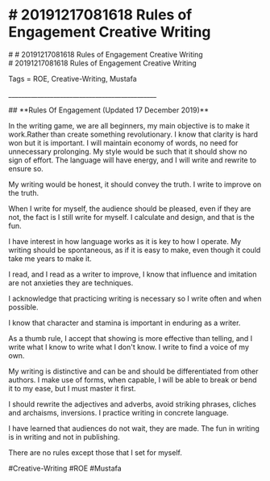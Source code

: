 # \# 20191217081618 Rules of Engagement Creative Writing

\# \# 20191217081618 Rules of Engagement Creative Writing\
\# 20191217081618 Rules of Engagement Creative Writing

Tags = ROE, Creative-Writing, Mustafa

\_\_\_\_\_\_\_\_\_\_\_\_\_\_\_\_\_\_\_\_\_\_\_\_\_\_\_\_\_\_\_\_\_\_\_\_\_\_\_\_\_\_\_\_\_\_

\#\# \*\*Rules Of Engagement (Updated 17 December 2019)\*\*

In the writing game, we are all beginners, my main objective is to make it work.Rather than create something revolutionary. I know that clarity is hard won but it is important. I will maintain economy of words, no need for unnecessary prolonging. My style would be such that it should show no sign of effort. The language will have energy, and I will write and rewrite to ensure so.

My writing would be honest, it should convey the truth. I write to improve on the truth.

When I write for myself, the audience should be pleased, even if they are not, the fact is I still write for myself. I calculate and design, and that is the fun.

I have interest in how language works as it is key to how I operate. My writing should be spontaneous, as if it is easy to make, even though it could take me years to make it.

I read, and I read as a writer to improve, I know that influence and imitation are not anxieties they are techniques.

I acknowledge that practicing writing is necessary so I write often and when possible.

I know that character and stamina is important in enduring as a writer.

As a thumb rule, I accept that showing is more effective than telling, and I write what I know to write what I don\'t know. I write to find a voice of my own.

My writing is distinctive and can be and should be differentiated from other authors. I make use of forms, when capable, I will be able to break or bend it to my ease, but I must master it first.

I should rewrite the adjectives and adverbs, avoid striking phrases, cliches and archaisms, inversions. I practice writing in concrete language.

I have learned that audiences do not wait, they are made. The fun in writing is in writing and not in publishing.

There are no rules except those that I set for myself.

\#Creative-Writing \#ROE \#Mustafa

